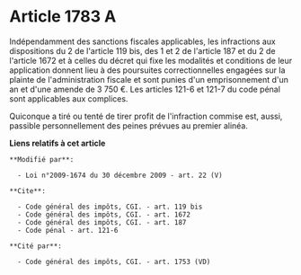 # Article 1783 A

Indépendamment des sanctions fiscales applicables, les infractions aux dispositions du 2 de l'article 119 bis,
   des 1 et 2 de l'article 187 et du 2 de l'article 1672 et à celles du décret qui fixe les modalités et conditions de leur
application donnent lieu à des poursuites correctionnelles engagées sur la plainte de l'administration fiscale et sont punies
d'un emprisonnement d'un an et d'une amende de 3 750 €. Les articles 121-6 et 121-7 du code pénal sont applicables aux
complices. 

Quiconque a tiré ou tenté de tirer profit de l'infraction commise est, aussi, passible personnellement des peines prévues au
premier alinéa.

**Liens relatifs à cet article**

	**Modifié par**:

	  - Loi n°2009-1674 du 30 décembre 2009 - art. 22 (V)

	**Cite**:

	  - Code général des impôts, CGI. - art. 119 bis
	  - Code général des impôts, CGI. - art. 1672
	  - Code général des impôts, CGI. - art. 187
	  - Code pénal - art. 121-6

	**Cité par**:

	  - Code général des impôts, CGI. - art. 1753 (VD)
